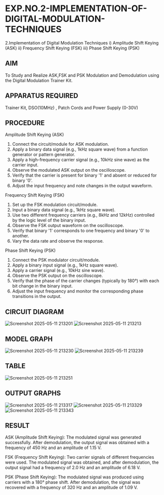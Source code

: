 # EXP.NO.2-IMPLEMENTATION-OF-DIGITAL-MODULATION-TECHNIQUES
2.Implementation of Digital Modulation Techniques
    i) Amplitude Shift Keying (ASK)
    ii) Frequency Shift Keying (FSK)
    iii) Phase Shift Keying (PSK)

## AIM    
 To Study and Realize ASK,FSK and PSK Modulation and Demodulation using the Digital Modulation Trainer Kit. 
## APPARATUS REQUIRED
Trainer Kit, DSO(10MHz) , Patch Cords and Power Supply (0-30V)   
## PROCEDURE
Amplitude Shift Keying (ASK)
1. Connect the circuit/module for ASK modulation.
2. Apply a binary data signal (e.g., 1kHz square wave) from a function generator or pattern generator.
3. Apply a high-frequency carrier signal (e.g., 10kHz sine wave) as the carrier input.
4. Observe the modulated ASK output on the oscilloscope.
5. Verify that the carrier is present for binary '1' and absent or reduced for binary '0'.
6. Adjust the input frequency and note changes in the output waveform.

Frequency Shift Keying (FSK)
1. Set up the FSK modulation circuit/module.
2. Input a binary data signal (e.g., 1kHz square wave).
3. Use two different frequency carriers (e.g., 8kHz and 12kHz) controlled by the logic level of the binary input.
4. Observe the FSK output waveform on the oscilloscope.
5. Verify that binary '1' corresponds to one frequency and binary '0' to another.
6. Vary the data rate and observe the response.

Phase Shift Keying (PSK)
1. Connect the PSK modulator circuit/module.
2. Apply a binary input signal (e.g., 1kHz square wave).
3. Apply a carrier signal (e.g., 10kHz sine wave).
4. Observe the PSK output on the oscilloscope.
5. Verify that the phase of the carrier changes (typically by 180°) with each bit change in the binary input.
6. Adjust the input frequency and monitor the corresponding phase transitions in the output.



## CIRCUIT DIAGRAM
![Screenshot 2025-05-11 213201](https://github.com/user-attachments/assets/25222d54-4d5a-430d-a7a4-1d5d4ddf3df9)
![Screenshot 2025-05-11 213213](https://github.com/user-attachments/assets/73e83094-42d6-4dd6-a43f-d5e7cce6611d)



## MODEL GRAPH
![Screenshot 2025-05-11 213230](https://github.com/user-attachments/assets/9a61234a-64bd-4d48-b1d6-695f3f50f750)
![Screenshot 2025-05-11 213239](https://github.com/user-attachments/assets/0bdc910e-5180-49b7-aadf-b8c2e2470af3)

## TABLE
![Screenshot 2025-05-11 213251](https://github.com/user-attachments/assets/fbd71ccb-f6ed-4ace-85dc-804a45874c47)


## OUTPUT GRAPHS
![Screenshot 2025-05-11 213317](https://github.com/user-attachments/assets/e6c20cb2-59d4-4de4-afc7-bf5f8cd9a244)
![Screenshot 2025-05-11 213329](https://github.com/user-attachments/assets/a540028f-206f-43ce-8ae6-e088e17a1c58)
![Screenshot 2025-05-11 213343](https://github.com/user-attachments/assets/ebb3edd4-d3f7-49aa-90e3-ee074eca40e5)


## RESULT 
ASK (Amplitude Shift Keying): The modulated signal was generated successfully. After demodulation, the output signal was obtained with a frequency of 450 Hz and an amplitude of 1.15 V.

FSK (Frequency Shift Keying): Two carrier signals of different frequencies were used. The modulated signal was obtained, and after demodulation, the output signal had a frequency of 2.0 Hz and an amplitude of 6.18 V.

PSK (Phase Shift Keying): The modulated signal was produced using carriers with a 180° phase shift. After demodulation, the signal was recovered with a frequency of 320 Hz and an amplitude of 1.09 V.

